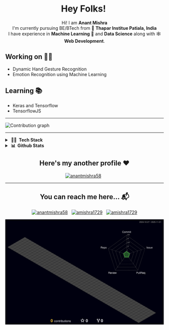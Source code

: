 <h1 align = "center">Hey Folks!  <img src = "https://github.com/Anant-mishra1729/Anant-mishra1729/blob/main/wave.gif" alt = "" width = "30"/></h2>

<p align = "center">
  Hi! I am <b>Anant Mishra</b> <br>I'm currently pursuing BE/BTech from 🏫 <b>Thapar Institue Patiala, India</b><br/>
  I have experience in <b>Machine Learning</b> 🧠 and <b>Data Science</b> along with 🕸️ <b>Web Development</b>.  

## Working on 👷‍♂️
* Dynamic Hand Gesture Recognition
* Emotion Recognition using Machine Learning  
  
## Learning 📚
* Keras and Tensorflow
* TensorflowJS

<hr/>
  <img src = "https://activity-graph.herokuapp.com/graph?username=amish-1729&theme=one-dark&hide_border=true" alt = "Contribution graph"/>
<hr/>
  
<details>
  <summary><b>&nbsp;👨‍💻 &nbsp;Tech Stack</b></summary>
  
<!--   Languages -->
<h2 align="left">ʟᴀɴɢᴜᴀɢᴇꜱ</h2>
<p align ="left">
<img src = "https://raw.githubusercontent.com/devicons/devicon/master/icons/c/c-original.svg" height = "40">&nbsp;&nbsp;
<img src = "https://raw.githubusercontent.com/devicons/devicon/master/icons/cplusplus/cplusplus-original.svg" width = "40" height = "40">&nbsp;&nbsp;
<a href="https://www.python.org" target="_blank"> <img src="https://raw.githubusercontent.com/devicons/devicon/master/icons/python/python-original.svg" alt="python" width="40" height="40"/> </a>&nbsp;
<a href="https://developer.mozilla.org/en-US/docs/Web/JavaScript" target="_blank"> <img src="https://raw.githubusercontent.com/devicons/devicon/master/icons/javascript/javascript-original.svg" alt="javascript" width="35" height="35"/> </a>&nbsp;&nbsp;
<img src = "https://raw.githubusercontent.com/devicons/devicon/master/icons/html5/html5-original-wordmark.svg" width = "40" height = "40">&nbsp;&nbsp;
<a href="https://www.w3schools.com/css/" target="_blank"> <img src="https://raw.githubusercontent.com/devicons/devicon/master/icons/css3/css3-original-wordmark.svg" alt="css3" width="40" height="40"/> </a> 
  <img src="https://github-readme-stats.vercel.app/api/top-langs?username=amish-1729&show_icons=true&locale=en&layout=compact&theme=onedark&hide_border=true"
alt="Anant-mishra1729" align = "right"/>
 </p>

<h2 align="left">ꜰʀᴀᴍᴇᴡᴏʀᴋꜱ ᴀɴᴅ ᴛᴏᴏʟꜱ</h2>
<p align ="left">
<a href="https://reactjs.org/" target="_blank"> <img src="https://img.shields.io/badge/React-20232A?style=for-the-badge&logo=react&logoColor=61DAFB" alt="react" width="100" height="30"/> </a>
<a href="https://expressjs.com" target="_blank"> <img src="https://img.shields.io/badge/express-000000?style=for-the-badge&logo=express&logoColor=white5" alt="express" width="100" height="30"/> </a> <a href="https://git-scm.com/" target="_blank"></a>
<a href="https://nodejs.org" target="_blank"> <img src="https://img.shields.io/badge/Node.js-339933?style=for-the-badge&logo=nodedotjs&logoColor=white" alt="nodejs" width="100" height="30"/> </a>
<a href="https://www.djangoproject.com/" target="_blank" > <img src="https://img.shields.io/badge/Django-092E20?style=for-the-badge&logo=django&logoColor=green" alt="django" width="100" height="30"/></a>
<a href="https://opencv.org/" target="_blank" > <img src="https://img.shields.io/badge/OpenCV-27338e?style=for-the-badge&logo=OpenCV&logoColor=white" alt="django" width="100" height="30"/></a>
<a href="https://www.mongodb.com/" target="_blank"> <img src="https://img.shields.io/badge/MongoDB-white?style=for-the-badge&logo=mongodb&logoColor=4EA94B" alt="mongodb" width="100" height="30"/> </a>
</p>
</details>

<details>
  <summary><b>&nbsp;📊 &nbsp;Github Stats</b></summary>
<br>
<p align = "center">
<img src="https://github-readme-stats.vercel.app/api?username=amish-1729&show_icons=true&theme=onedark&hide_border=true" alt="Anant-mishra1729" width = "49%"/>
<img src="https://github-readme-streak-stats.herokuapp.com?user=amish-1729&theme=onedark&hide_border=true&date_format=M%20j%5B%2C%20Y%5D" alt="Anant-mishra1729" width = "49%"/>
</p>
</details>
<h2 align = "center">Here's my another profile ❤️</h2>
<p align = "center">
<a href="https://github.com/Anant-mishra1729" target="blank"><img align="center" src="https://img.shields.io/badge/Github-282c34?style=for-the-badge&logo=github&logoColor=white" alt="anantmishra58" height="45" width="130" /></a>&nbsp;&nbsp;
<hr/>
<h2 align = "center">You can reach me here... 📬</h2> 
  <p align = "center">
<a href="https://instagram.com/anantmishra58" target="blank"><img align="center" src="https://img.shields.io/badge/Instagram-282c34?style=for-the-badge&logo=instagram&logoColor=white" alt="anantmishra58" height="27" width="115" /></a>&nbsp;&nbsp;
<a href="https://www.linkedin.com/in/anant-mishra-886912212" target="blank"><img align="center" src="https://img.shields.io/badge/LinkedIn-282c34?style=for-the-badge&logo=linkedin&logoColor=white" alt="amishra1729" height="27" width="115" /></a>&nbsp;&nbsp;
<a href="https://twitter.com/anant1729" target="blank"><img align="center" src="https://img.shields.io/badge/Twitter-282c34?style=for-the-badge&logo=twitter&logoColor=white" alt="amishra1729" height="27" width="115" /></a>
</p>

![contributions](./profile-3d-contrib/profile-night-green.svg)
<!---
CREDITS :
  https://github.com/DenverCoder1/github-readme-streak-stats
  https://octodex.github.com/labtocat/
  https://github.com/Ashutosh00710/github-readme-activity-graph
  https://github.com/anuraghazra/github-readme-stats
  https://shields.io/
-->
